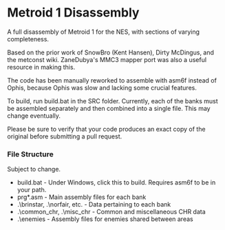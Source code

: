 # Metroid 1 Disassembly

A full disassembly of Metroid 1 for the NES, with sections of varying completeness.

Based on the prior work of SnowBro (Kent Hansen), Dirty McDingus, and the metconst wiki. ZaneDubya's MMC3 mapper port was also a useful resource in making this.

The code has been manually reworked to assemble with asm6f instead of Ophis, because Ophis was slow and lacking some crucial features.

To build, run build.bat in the SRC folder. Currently, each of the banks must be assembled separately and then combined into a single file. This may change eventually.

Please be sure to verify that your code produces an exact copy of the original before submitting a pull request.

### File Structure

Subject to change.

 * build.bat - Under Windows, click this to build. Requires asm6f to be in your path.
 * prg*.asm - Main assembly files for each bank
 * .\brinstar, .\norfair, etc. - Data pertaining to each bank
 * .\common_chr, .\misc_chr - Common and miscellaneous CHR data
 * .\enemies - Assembly files for enemies shared between areas